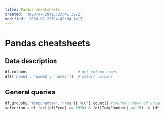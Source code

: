 ```yaml
---
title: Pandas cheatsheets
created: '2020-07-29T11:23:41.327Z'
modified: '2020-07-29T14:42:04.141Z'
---
```


# Pandas cheatsheets

## Data description
```python
df.columns                       # get column names 
df[['name1', 'name2', 'name3']]  # select columns 
```

## General queries
```python
df.groupby('TempChamber','Freq')['VCC'].count() #counte number of unique VCC + Freq + TampChamber
selection = df.loc[(df[Freq] == 5920) & (df[TempChamber] == 25)  & (df[DSA_raw] == 0) & (df[V_in] == 9)];
```

